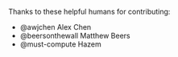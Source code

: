 Thanks to these helpful humans for contributing:

- @awjchen Alex Chen
- @beersonthewall Matthew Beers
- @must-compute Hazem
